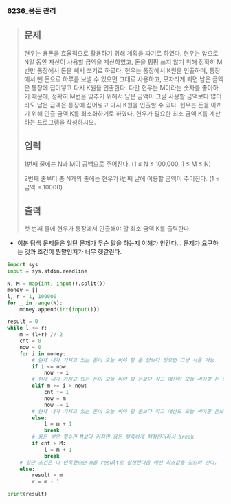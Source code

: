 ### 6236_용돈 관리

> ## 문제
>
> 현우는 용돈을 효율적으로 활용하기 위해 계획을 짜기로 하였다. 현우는 앞으로 N일 동안 자신이 사용할 금액을 계산하였고, 돈을 펑펑 쓰지 않기 위해 정확히 M번만 통장에서 돈을 빼서 쓰기로 하였다. 현우는 통장에서 K원을 인출하며, 통장에서 뺀 돈으로 하루를 보낼 수 있으면 그대로 사용하고, 모자라게 되면 남은 금액은 통장에 집어넣고 다시 K원을 인출한다. 다만 현우는 M이라는 숫자를 좋아하기 때문에, 정확히 M번을 맞추기 위해서 남은 금액이 그날 사용할 금액보다 많더라도 남은 금액은 통장에 집어넣고 다시 K원을 인출할 수 있다. 현우는 돈을 아끼기 위해 인출 금액 K를 최소화하기로 하였다. 현우가 필요한 최소 금액 K를 계산하는 프로그램을 작성하시오.
>
> ## 입력
>
> 1번째 줄에는 N과 M이 공백으로 주어진다. (1 ≤ N ≤ 100,000, 1 ≤ M ≤ N)
>
> 2번째 줄부터 총 N개의 줄에는 현우가 i번째 날에 이용할 금액이 주어진다. (1 ≤ 금액 ≤ 10000)
>
> ## 출력
>
> 첫 번째 줄에 현우가 통장에서 인출해야 할 최소 금액 K를 출력한다.



- 이분 탐색 문제들은 일단 문제가 무슨 말을 하는지 이해가 안간다... 문제가 요구하는 것과 조건이 뭔말인지가 너무 헷갈린다.

```python
import sys
input = sys.stdin.readline

N, M = map(int, input().split())
money = []
l, r = 1, 100000
for _ in range(N):
    money.append(int(input()))

result = 0
while l <= r:
    m = (l+r) // 2
    cnt = 0
    now = 0
    for i in money:
        # 현재 내가 가지고 있는 돈이 오늘 써야 할 돈 양보다 많으면 그냥 사용 가능
        if i <= now:
            now -= i
        # 현재 내가 가지고 있는 돈이 오늘 써야 할 돈보다 작고 예산이 오늘 써야할 돈 보다 크면 cnt를 늘리고 예산 받아서 사용
        elif m >= i > now:
            cnt += 1
            now = m
            now -= i
        # 현재 내가 가지고 있는 돈이 오늘 써야 할 돈보다 작고 예산도 오늘 써야할 돈보다 작으면 예산 선정 실패라서 break
        else:
            l = m + 1
            break
        # 용돈 받은 횟수가 M보다 커지면 용돈 부족하게 책정한거라서 break
        if cnt > M:
            l = m + 1
            break
    # 일단 조건은 다 만족했으면 m을 result로 설정한다음 예산 최소값을 찾으러 간다.
    else:
        result = m
        r = m - 1

print(result)
```

